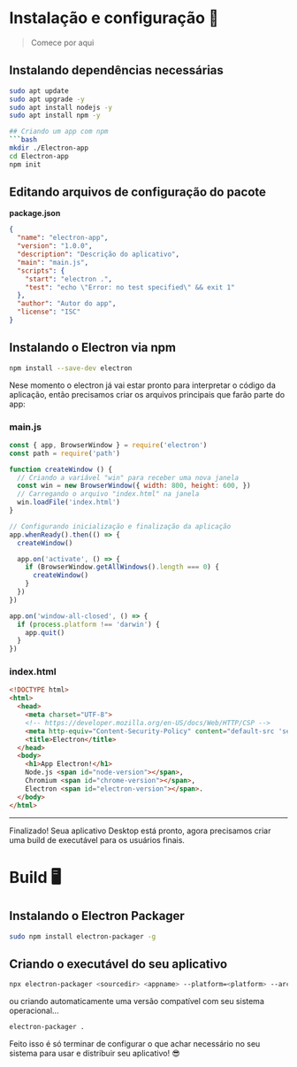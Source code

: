 # Instalação e configuração 🔧
> Comece por aqui

## Instalando dependências necessárias
```bash
sudo apt update
sudo apt upgrade -y
sudo apt install nodejs -y
sudo apt install npm -y

## Criando um app com npm
```bash
mkdir ./Electron-app
cd Electron-app
npm init
```

## Editando arquivos de configuração do pacote
**package.json**
```json
{
  "name": "electron-app",
  "version": "1.0.0",
  "description": "Descrição do aplicativo",
  "main": "main.js",
  "scripts": {
    "start": "electron .",
    "test": "echo \"Error: no test specified\" && exit 1"
  },
  "author": "Autor do app",
  "license": "ISC"
}
```
## Instalando o Electron via npm
```bash
npm install --save-dev electron
```
Nese momento o electron já vai estar pronto para interpretar o código da aplicação, então precisamos criar os arquivos principais que farão parte do app:

### main.js
```javascript
const { app, BrowserWindow } = require('electron')
const path = require('path')

function createWindow () {
  // Criando a variável "win" para receber uma nova janela
  const win = new BrowserWindow({ width: 800, height: 600, })
  // Carregando o arquivo "index.html" na janela
  win.loadFile('index.html')
}

// Configurando inicialização e finalização da aplicação
app.whenReady().then(() => {
  createWindow()

  app.on('activate', () => {
    if (BrowserWindow.getAllWindows().length === 0) {
      createWindow()
    }
  })
})

app.on('window-all-closed', () => {
  if (process.platform !== 'darwin') {
    app.quit()
  }
})
```

### index.html
```html
<!DOCTYPE html>
<html>
  <head>
    <meta charset="UTF-8">
    <!-- https://developer.mozilla.org/en-US/docs/Web/HTTP/CSP -->
    <meta http-equiv="Content-Security-Policy" content="default-src 'self'; script-src 'self'">
    <title>Electron</title>
  </head>
  <body>
    <h1>App Electron!</h1>
    Node.js <span id="node-version"></span>,
    Chromium <span id="chrome-version"></span>,
    Electron <span id="electron-version"></span>.
  </body>
</html>
```
---
Finalizado! Seua aplicativo Desktop está pronto, agora precisamos criar uma build de executável para os usuários finais.

# Build 🖥️
## Instalando o Electron Packager
```bash
sudo npm install electron-packager -g
```
## Criando o executável do seu aplicativo
```bash
npx electron-packager <sourcedir> <appname> --platform=<platform> --arch=<arch> [optional flags...]
```
ou criando automaticamente uma versão compatível com seu sistema operacional...
```bash
electron-packager .
```

Feito isso é só terminar de configurar o que achar necessário no seu sistema para usar e distribuir seu aplicativo! 😎

